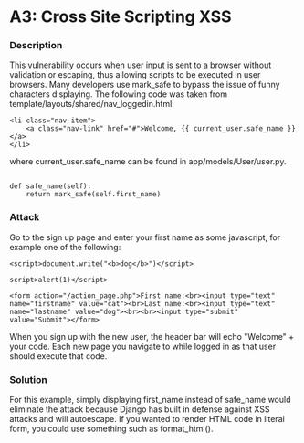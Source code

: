# A3: Cross Site Scripting XSS

### Description

This vulnerability occurs when user input is sent to a browser without validation or escaping, thus allowing scripts to be executed in user browsers.
Many developers use mark_safe to bypass the issue of funny characters displaying.
The following code was taken from template/layouts/shared/nav_loggedin.html:
```
<li class="nav-item">
    <a class="nav-link" href="#">Welcome, {{ current_user.safe_name }}</a>
</li>
```

where current_user.safe_name can be found in app/models/User/user.py.

```

def safe_name(self):
    return mark_safe(self.first_name)
```

### Attack

Go to the sign up page and enter your first name as some javascript, for example one of the following:
```
<script>document.write("<b>dog</b>")</script>
```
```
script>alert(1)</script>
```
```
<form action="/action_page.php">First name:<br><input type="text" name="firstname" value="cat"><br>Last name:<br><input type="text" name="lastname" value="dog"><br><br><input type="submit" value="Submit"></form>
```
When you sign up with the new user, the header bar will echo "Welcome" + your code. Each new page you navigate to while logged in as that user should execute that code.

### Solution

For this example, simply displaying first_name instead of safe_name would eliminate the attack because Django has built in defense against XSS attacks and will autoescape. If you wanted to render HTML code in literal form, you could use something such as format_html().